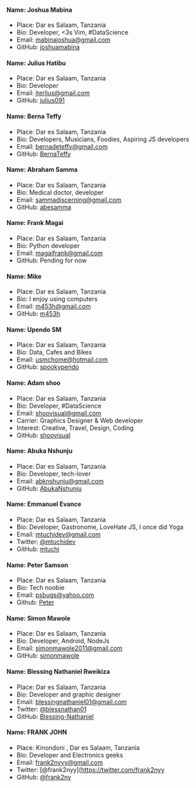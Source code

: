 #### Name: Joshua Mabina
 - Place: Dar es Salaam, Tanzania
 - Bio: Developer, <3s Vim, #DataScience
 - Email: mabinajoshua@gmail.com
 - GitHub: [joshuamabina](https://github.com/joshuamabina)

 #### Name: Julius Hatibu
- Place: Dar es Salaam, Tanzania
- Bio: Developer
- Email: jterlius@gmail.com
- GitHub: [julius091](https://github.com/julius091)

 #### Name: Berna Teffy
 - Place: Dar es Salaam, Tanzania
 - Bio: Developers, Musicians, Foodies, Aspiring JS developers
 - Email: bernadeteffy@gmail.com
 - GitHub: [BernaTeffy](https://github.com/BernaTeffy)
 
#### Name: Abraham Samma
- Place: Dar es Salaam, Tanzania
- Bio: Medical doctor, developer
- Email: sammadiscerning@gmail.com
- GitHub: [abesamma](http://github.com/abesamma)

#### Name: Frank Magai
- Place: Dar es Salaam, Tanzania
- Bio: Python developer
- Email: magaifrank@gmail.com
- GitHub: Pending for now

#### Name: Mike
 - Place: Dar es Salaam, Tanzania
 - Bio: I enjoy using computers
 - Email: m453h@gmail.com
 - GitHub: [m453h](https://github.com/m453h)

#### Name: Upendo SM
 - Place: Dar es Salaam, Tanzania
 - Bio: Data, Cafes and Bikes
 - Email: usmchome@hotmail.com
 - GitHub: [spookypendo](https://github.com/spookypendo)
 
#### Name: Adam shoo
 - Place: Dar es Salaam, Tanzania
 - Bio: Developer, #DataScience
 - Email: shoovisual@gmail.com
 - Carrier: Graphics Designer & Web developer
 - Interest: Creative, Travel, Design, Coding
 - GitHub: [shoovisual](https://github.com/shoovisual)

#### Name: Abuka Nshunju
 - Place: Dar es Salaam, Tanzania
 - Bio: Developer, tech-lover
 - Email: abknshunju@gmail.com
 - GitHub: [AbukaNshunju](https://github.com/abk47)

#### Name: Emmanuel Evance
 - Place: Dar es Salaam, Tanzania
 - Bio: Developer, Gastronome, LoveHate JS, I once did Yoga
 - Email: mtuchidev@gmail.com
 - Twitter: [@mtuchidev](https://twitter.com/mtuchidev)
 - GitHub: [mtuchi](https://github.com/mtuchi)

#### Name: Peter Samson
 - Place: Dar es Salaam, Tanzania
 - Bio: Tech noobie
 - Email: psbugs@yahoo.com
 - Github: [Peter](https://github.com/psbug)

 #### Name: Simon Mawole
 - Place: Dar es Salaam, Tanzania
 - Bio: Developer, Android, NodeJs
 - Email: simonmawole2011@gmail.com
 - GitHub: [simonmawole](https://github.com/simonmawole)
 
#### Name: Blessing Nathaniel Rweikiza
 - Place: Dar es Salaam, Tanzania
 - Bio: Developer and graphic designer
 - Email: blessingnathaniel01@gmail.com
 - Twitter: [@blessnathan01](https://twitter.com/blessnathan01)
 - GitHub: [Blessing-Nathaniel](https://github.com/Blessing-Nathaniel)
 
#### Name: FRANK JOHN
 - Place: Kinondoni , Dar es Salaam, Tanzania
 - Bio: Developer and Electronics geeks
 - Email: frank2nyyy@gmail.com
 - Twitter: [@frank2nyy](https://twitter.com/frank2nyy
 - GitHub: [@frank2ny](https://github.com/frank2ny)